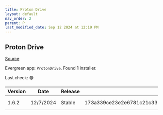 ```yaml
---
title: Proton Drive
layout: default
nav_order: 2
parent: P
last_modified_date: Sep 12 2024 at 12:19 PM
---
```


## Proton Drive

[Source](https://proton.me/drive/)

Evergreen app: `ProtonDrive`. Found **1** installer.

Last check: 🟢

| Version | Date      | Release | Sha512                                                                                                                           | Type | URI                                                                                                                                                                    |
| ------- | --------- | ------- | -------------------------------------------------------------------------------------------------------------------------------- | ---- | ---------------------------------------------------------------------------------------------------------------------------------------------------------------------- |
| 1.6.2   | 12/7/2024 | Stable  | 173a339ce23e2e6781c21c3329dda028f04ae59ef881bfe094cec3eda268a6e75962d1dda63c1b033a9f0c34ef0a00352bb1aebf5eb940bf9d857ef86d26814a | exe  | [https://proton.me/download/drive/windows/1.6.2/Proton%20Drive%20Setup%201.6.2.exe](https://proton.me/download/drive/windows/1.6.2/Proton%20Drive%20Setup%201.6.2.exe) |
